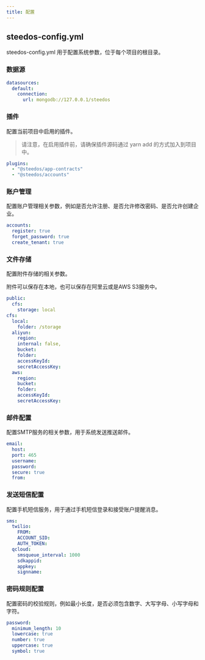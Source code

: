 ```yaml
---
title: 配置
---
```


## steedos-config.yml

steedos-config.yml 用于配置系统参数，位于每个项目的根目录。

### 数据源

```yml
datasources:
  default:
    connection:
      url: mongodb://127.0.0.1/steedos

```

### 插件

配置当前项目中启用的插件。
> 请注意，在启用插件前，请确保插件源码通过 yarn add 的方式加入到项目中。

```yml
plugins:
  - "@steedos/app-contracts"
  - "@steedos/accounts"
```

### 账户管理

配置账户管理相关参数，例如是否允许注册、是否允许修改密码、是否允许创建企业。

```yml
accounts:
  register: true
  forget_password: true
  create_tenant: true
```

### 文件存储

配置附件存储的相关参数。

附件可以保存在本地，也可以保存在阿里云或是AWS S3服务中。

```yml
public:
  cfs:
    storage: local
cfs:
  local:
    folder: /storage
  aliyun:
    region:
    internal: false,
    bucket:
    folder:
    accessKeyId:
    secretAccessKey:
  aws:
    region:
    bucket:
    folder:
    accessKeyId:
    secretAccessKey:
```

### 邮件配置

配置SMTP服务的相关参数，用于系统发送推送邮件。

```yml
email:
  host:
  port: 465
  username:
  password:
  secure: true
  from:
```

### 发送短信配置

配置手机短信服务，用于通过手机短信登录和接受账户提醒消息。

```yml
sms:
  twilio:
    FROM:
    ACCOUNT_SID:
    AUTH_TOKEN:
  qcloud:
    smsqueue_interval: 1000
    sdkappid:
    appkey:
    signname:
```

### 密码规则配置

配置密码的校验规则，例如最小长度，是否必须包含数字、大写字母、小写字母和字符。

```yml
password:
  minimum_length: 10
  lowercase: true
  number: true
  uppercase: true
  symbol: true
```
